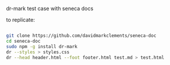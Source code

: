 dr-mark test case with seneca docs

to replicate:

```sh

git clone https://github.com/davidmarkclements/seneca-doc
cd seneca-doc
sudo npm -g install dr-mark
dr --styles > styles.css
dr --head header.html --foot footer.html test.md > test.html
```